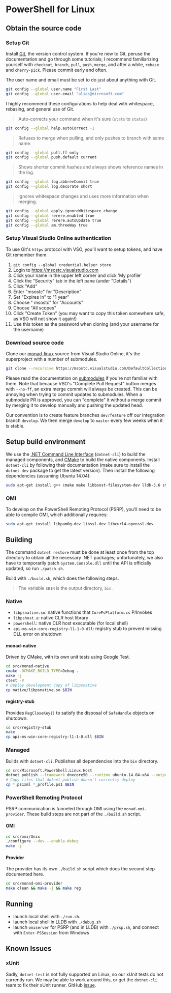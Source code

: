 # PowerShell for Linux

## Obtain the source code

### Setup Git

Install [Git][], the version control system. If you're new to Git, peruse the documentation and go through some tutorials; I recommend familiarizing yourself with `checkout`, `branch`, `pull`, `push`, `merge`, and after a while, `rebase` and `cherry-pick`. Please commit early and often.

The user name and email must be set to do just about anything with Git.

```sh
git config --global user.name "First Last"
git config --global user.email "alias@microsoft.com"
```

I highly recommend these configurations to help deal with whitespace, rebasing, and general use of Git.

> Auto-corrects your command when it's sure (`stats` to `status`)
```sh
git config --global help.autoCorrect -1
```

> Refuses to merge when pulling, and only pushes to branch with same name.
```sh
git config --global pull.ff only
git config --global push.default current
```

> Shows shorter commit hashes and always shows reference names in the log.
```sh
git config --global log.abbrevCommit true
git config --global log.decorate short
```

> Ignores whitespace changes and uses more information when merging.
```sh
git config --global apply.ignoreWhitespace change
git config --global rerere.enabled true
git config --global rerere.autoUpdate true
git config --global am.threeWay true
```

[Git]: https://git-scm.com/documentation

### Setup Visual Studio Online authentication

To use Git's `https` protocol with VSO, you'll want to setup tokens, and have Git remember them.

1. `git config --global credential.helper store`
2. Login to <https://msostc.visualstudio.com>
3. Click your name in the upper left corner and click 'My profile'
4. Click the "Security" tab in the left pane (under "Details")
5. Click "Add"
6. Enter "msostc" for "Description"
7. Set "Expires In" to "1 year"
8. Choose " msostc" for "Accounts"
9. Choose "All scopes"
10. Click "Create Token" (you may want to copy this token somewhere safe, as VSO will not show it again!)
11. Use this token as the password when cloning (and your username for the username)

### Download source code

Clone our [monad-linux][] source from Visual Studio Online, it's the superproject with a number of submodules.

```sh
git clone --recursive https://msostc.visualstudio.com/DefaultCollection/PS/_git/monad-linux
```

Please read the documentation on [submodules][] if you're not familiar with them. Note that because VSO's "Complete Pull Request" button merges with `--no-ff`, an extra merge commit will always be created. This can be annoying when trying to commit updates to submodules. When a submodule PR is approved, you can "complete" it without a merge commit by merging it to develop manually and pushing the updated head.

Our convention is to create feature branches `dev/feature` off our integration branch `develop`. We then merge `develop` to `master` every few weeks when it is stable.

[monad-linux]: https://msostc.visualstudio.com/DefaultCollection/PS/_git/monad-linux
[submodules]: https://www.git-scm.com/book/en/v2/Git-Tools-Submodules

## Setup build environment

We use the [.NET Command Line Interface][dotnet-cli] (`dotnet-cli`) to build the managed components, and [CMake][] to build the native components. Install `dotnet-cli` by following their documentation (make sure to install the `dotnet-dev` package to get the latest version). Then install the following dependencies (assuming Ubuntu 14.04):

```sh
sudo apt-get install g++ cmake make libboost-filesystem-dev lldb-3.6 strace
```

### OMI

To develop on the PowerShell Remoting Protocol (PSRP), you'll need to be able to compile OMI, which additionally requires:

```sh
sudo apt-get install libpam0g-dev libssl-dev libcurl4-openssl-dev
```

[dotnet-cli]: https://github.com/dotnet/cli#new-to-net-cli
[CMake]: https://cmake.org/cmake/help/v2.8.12/cmake.html

## Building

The command `dotnet restore` must be done at least once from the top directory to obtain all the necessary .NET packages; unfortunately, we also have to temporarily patch `System.Console.dll` until the API is officially updated, so run `./patch.sh`.

Build with `./build.sh`, which does the following steps.

> The variable `$BIN` is the output directory, `bin`.

### Native

- `libpsnative.so`: native functions that `CorePsPlatform.cs` P/Invokes
- `libpshost.a`: native CLR host library
- `powershell`: native CLR host executable (for local shell)
- `api-ms-win-core-registry-l1-1-0.dll`: registry stub to prevent missing DLL error on shutdown

#### monad-native

Driven by CMake, with its own unit tests using Google Test.

```sh
cd src/monad-native
cmake -DCMAKE_BUILD_TYPE=Debug .
make -j
ctest -V
# Deploy development copy of libpsnative
cp native/libpsnative.so $BIN
```

#### registry-stub

Provides `RegCloseKey()` to satisfy the disposal of `SafeHandle` objects on shutdown.

```sh
cd src/registry-stub
make
cp api-ms-win-core-registry-l1-1-0.dll $BIN
```

### Managed

Builds with `dotnet-cli`. Publishes all dependencies into the `bin` directory.

```sh
cd src/Microsoft.PowerShell.Linux.Host
dotnet publish --framework dnxcore50 --runtime ubuntu.14.04-x64 --output $BIN
# Copy files that dotnet-publish doesn't currently deploy
cp *.ps1xml *_profile.ps1 $BIN
```

### PowerShell Remoting Protocol

PSRP communication is tunneled through OMI using the `monad-omi-provider`. These build steps are not part of the `./build.sh` script.

#### OMI

```sh
cd src/omi/Unix
./configure --dev --enable-debug
make -j
```

#### Provider

The provider has its own `./build.sh` script which does the second step documented here.

```sh
cd src/monad-omi-provider
make clean && make -j && make reg
```

## Running

- launch local shell with `./run.sh`.
- launch local shell in LLDB with `./debug.sh`
- launch `omiserver` for PSRP (and in LLDB) with `./prsp.sh`, and connect with `Enter-PSSession` from Windows

## Known Issues

### xUnit

Sadly, `dotnet-test` is not fully supported on Linux, so our xUnit tests do not currently run. We may be able to work around this, or get the `dotnet-cli` team to fix their xUnit runner. GitHub [issue](https://github.com/dotnet/cli/issues/407).
